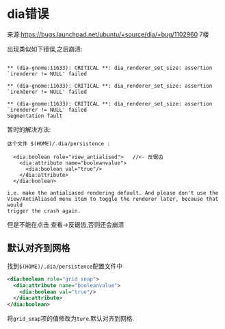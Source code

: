 # dia错误

来源:https://bugs.launchpad.net/ubuntu/+source/dia/+bug/1102960 7楼

出现类似如下错误,之后崩溃:
```

** (dia-gnome:11633): CRITICAL **: dia_renderer_set_size: assertion `irenderer != NULL' failed

** (dia-gnome:11633): CRITICAL **: dia_renderer_set_size: assertion `irenderer != NULL' failed

** (dia-gnome:11633): CRITICAL **: dia_renderer_set_size: assertion `irenderer != NULL' failed
Segmentation fault
```
暂时的解决方法:
```
这个文件 $(HOME)/.dia/persistence :

  <dia:boolean role="view_antialised">   //<- 反锯齿
    <dia:attribute name="booleanvalue">
      <dia:boolean val="true"/>
    </dia:attribute>
  </dia:boolean>

i.e. make the antialiased rendering default. And please don't use the
View/AntiAliased menu item to toggle the renderer later, because that would
trigger the crash again.
```
但是不能在点击 查看->反锯齿,否则还会崩溃

## 默认对齐到网格

找到`$(HOME)/.dia/persistence`配置文件中

```xml
<dia:boolean role="grid_snap">
  <dia:attribute name="booleanvalue">
    <dia:boolean val="true"/>
  </dia:attribute>
</dia:boolean>
```

将`grid_snap`项的值修改为`ture`.默认对齐到网格.